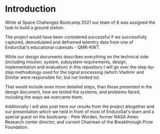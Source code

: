 # Introduction

While at Space Challenges Bootcamp 2021 our team of 8 was assigned the task to build a ground station.  

The project would have been considered successful if we successfully captured, demodulated and deframed telemtry data from one of EnduroSat's educational cubesats - QMR-KWT.  

While our design documents describes everything on the technical side (including mission, system, subsystem requirements, design, implementation and evaluation) in this repository I will go over the step-by-step methodology used for the signal processing (which Vladimir and Dimitar were responsible for, but not limited to).

That would include even more detailed steps, than those presented in the design document, how we tested the systems, and problems faced, including the ways we overcame them.

Additionally I will also post here our results from the project altogether and our presentation which we held in front of most of EnduroSat's team and a special guest on the bootcamp - Pete Worden, former NASA Ames Research center director, and current Chairman of the Breakthrough Prize Foundation.

